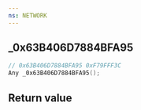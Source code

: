 ```yaml
---
ns: NETWORK
---
```

## _0x63B406D7884BFA95

```c
// 0x63B406D7884BFA95 0xF79FFF3C
Any _0x63B406D7884BFA95();
```


## Return value
